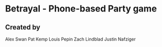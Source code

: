 # Betrayal - Phone-based Party game

## Created by 
Alex Swan
Pat Kemp
Louis Pepin
Zach Lindblad
Justin Nafziger
